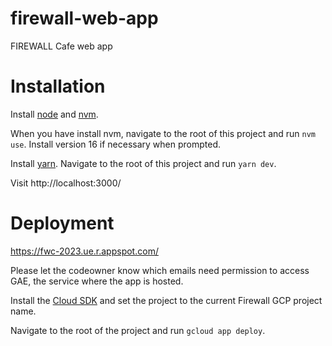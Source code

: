 # firewall-web-app
FIREWALL Cafe web app

# Installation

Install [node](https://nodejs.org/en/download) and [nvm](https://github.com/nvm-sh/nvm).

When you have install nvm, navigate to the root of this project and run `nvm use`. Install version 16 if necessary when prompted.

Install [yarn](https://classic.yarnpkg.com/lang/en/docs/install/#mac-stable). Navigate to the root of this project and run `yarn dev`.

Visit http://localhost:3000/

# Deployment
https://fwc-2023.ue.r.appspot.com/

Please let the codeowner know which emails need permission to access GAE, the service where the app is hosted.

Install the [Cloud SDK](https://cloud.google.com/sdk?hl=en) and set the project to the current Firewall GCP project name.

Navigate to the root of the project and run `gcloud app deploy`.
